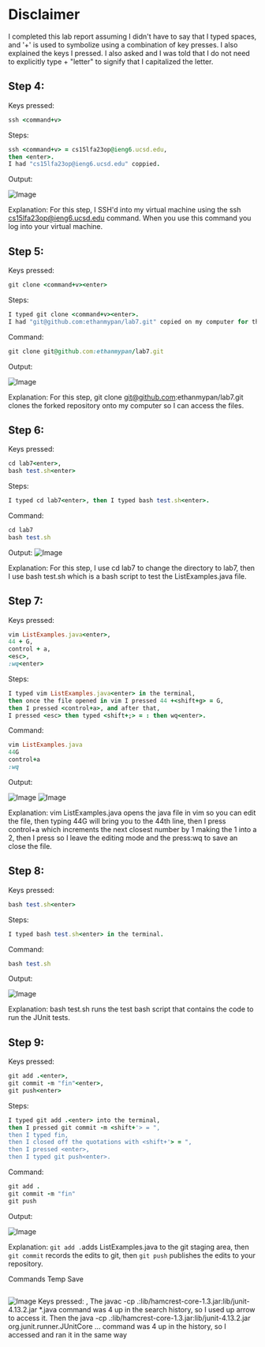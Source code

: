 # Disclaimer 
I completed this lab report assuming I didn't have to say that I typed spaces, and '+' is used to symbolize using a combination of key presses. I also explained the keys I pressed. I also asked and I was told that I do not need to explicitly type <shift> + "letter" to signify that I capitalized the letter.
## Step 4:
Keys pressed:
```ruby
ssh <command+v>
```
Steps:
```ruby
ssh <command+v> = cs15lfa23op@ieng6.ucsd.edu,
then <enter>.
I had "cs15lfa23op@ieng6.ucsd.edu" coppied.
```
Output:

![Image](lab4Part1ss.png)

Explanation:
For this step, I SSH'd into my virtual machine using the ssh cs15lfa23op@ieng6.ucsd.edu command.
When you use this command you log into your virtual machine.

## Step 5:

Keys pressed:
```ruby
git clone <command+v><enter>
```
Steps:
```ruby
I typed git clone <command+v><enter>.
I had "git@github.com:ethanmypan/lab7.git" copied on my computer for this command.
```
Command: 
```ruby
git clone git@github.com:ethanmypan/lab7.git
```
Output:

![Image](lab4Part2SS.png)

Explanation:
For this step, git clone git@github.com:ethanmypan/lab7.git clones the forked repository onto my computer so I can access the files.

## Step 6:

Keys pressed:
```ruby
cd lab7<enter>,
bash test.sh<enter>
```
Steps:
```ruby
I typed cd lab7<enter>, then I typed bash test.sh<enter>. 
```
Command:
```ruby
cd lab7
bash test.sh
```
Output:
![Image](lab4Part3SS.png)

Explanation:
For this step, I use cd lab7 to change the directory to lab7, then I use bash test.sh which is a bash script to test the ListExamples.java file.

## Step 7: 

Keys pressed:
```ruby
vim ListExamples.java<enter>,
44 + G,
control + a,
<esc>,
:wq<enter>
```
Steps:
```ruby
I typed vim ListExamples.java<enter> in the terminal,
then once the file opened in vim I pressed 44 +<shift+g> = G,
then I pressed <control+a>, and after that,
I pressed <esc> then typed <shift+;> = : then wq<enter>.
```
Command:
```ruby
vim ListExamples.java
44G
control+a
:wq
```

Output:

![Image](vimListEx.png)
![Image](editVimListExamplesCode.png)

Explanation:
vim ListExamples.java opens the java file in vim so you can edit the file, then typing 44G will bring you to the 44th line, then I press control+a which increments the next closest number by 1 making the 1 into a 2, then I press <esc> so I leave the editing mode and the press:wq to save an close the file.


## Step 8:

Keys pressed:
```ruby
bash test.sh<enter>
```
Steps:
```ruby
I typed bash test.sh<enter> in the terminal.
```
Command:
```ruby
bash test.sh
```

Output:

![Image](listExamplesPassing.png)

Explanation:
bash test.sh runs the test bash script that contains the code to run the JUnit tests.

## Step 9:

Keys pressed:
```ruby
git add .<enter>,
git commit -m "fin"<enter>,
git push<enter>
```
Steps:
```ruby
I typed git add .<enter> into the terminal,
then I pressed git commit -m <shift+'> = ",
then I typed fin,
then I closed off the quotations with <shift+'> = ",
then I pressed <enter>,
then I typed git push<enter>.
```

Command:
```ruby
git add .
git commit -m "fin"
git push
```

Output:

![Image](gitaddcommitpush.png)

Explanation: 
```git add .```adds ListExamples.java to the git staging area, then ```git commit``` records the edits to git, then ```git push``` publishes the edits to your repository.


Commands Temp Save 

```ruby

```
![Image](vimListEx.png)
Keys pressed: <up><up><up><up><enter>, <up><up><up><up><enter> The javac -cp .:lib/hamcrest-core-1.3.jar:lib/junit-4.13.2.jar *.java command was 4 up in the search history, so I used up arrow to access it. Then the java -cp .:lib/hamcrest-core-1.3.jar:lib/junit-4.13.2.jar org.junit.runner.JUnitCore ... command was 4 up in the history, so I accessed and ran it in the same way
